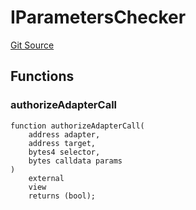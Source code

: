 # IParametersChecker
[Git Source](https://github.com/VerisLabs/KAM/blob/7810ef786f844ebd78831ee424b7ee896113d92b/src/interfaces/modules/IAdapterGuardian.sol)


## Functions
### authorizeAdapterCall


```solidity
function authorizeAdapterCall(
    address adapter,
    address target,
    bytes4 selector,
    bytes calldata params
)
    external
    view
    returns (bool);
```

